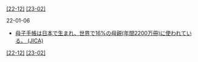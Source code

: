 [\[22-12\]](2212.md) [\[23-02\]](2302.md)

22-01-06
* [母子手帳は日本で生まれ、世界で16%の母親(年間2200万冊)に使われている。 (JICA)](https://www.jica.go.jp/activities/issues/health/mch_handbook/index.html)


[\[22-12\]](2212.md) [\[23-02\]](2302.md)
